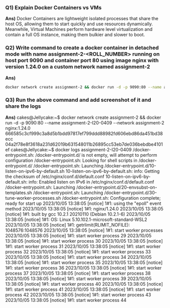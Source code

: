 ### Q1) Explain Docker Containers vs VMs
**Ans)** Docker Containers are lightweight isolated processes that share the host OS, allowing them to start quickly and use resources dynamically. Meanwhile, Virtual Machines perform hardware level virtualization and contain a full OS instance, making them bulkier and slower to boot.

### Q2) Write command to create a docker container in detached mode with name assignment-2-<ROLL_NUMBER> running on host port 9090 and container port 80 using image nginx with version 1.24.0 on a custom network named assignment-2
**Ans)** 
```bash
docker network create assignment-2 && docker run -d -p 9090:80 --name assignment-2-I20-0409 --network assignment-2 nginx:1.24.0
```

### Q3) Run the above command and add screenshot of it and share the logs
**Ans)**
cakes@Jellycake:~$ docker network create assignment-2 && docker run -d -p 9090:80 --name assignment-2-I20-0409 --network assignment-2 nginx:1.24.0
666585c3cf999c3a8d5b1bdd97817ef799ddd88982fd606ebd86da451bd38ecc
04a2f78e8f3618a231d62019b631548011b26895cc53eb7de036bebdbe4101ef
cakes@Jellycake:~$ docker logs assignment-2-I20-0409
/docker-entrypoint.sh: /docker-entrypoint.d/ is not empty, will attempt to perform configuration
/docker-entrypoint.sh: Looking for shell scripts in /docker-entrypoint.d/
/docker-entrypoint.sh: Launching /docker-entrypoint.d/10-listen-on-ipv6-by-default.sh
10-listen-on-ipv6-by-default.sh: info: Getting the checksum of /etc/nginx/conf.d/default.conf
10-listen-on-ipv6-by-default.sh: info: Enabled listen on IPv6 in /etc/nginx/conf.d/default.conf
/docker-entrypoint.sh: Launching /docker-entrypoint.d/20-envsubst-on-templates.sh
/docker-entrypoint.sh: Launching /docker-entrypoint.d/30-tune-worker-processes.sh
/docker-entrypoint.sh: Configuration complete; ready for start up
2023/10/05 13:38:05 [notice] 1#1: using the "epoll" event method
2023/10/05 13:38:05 [notice] 1#1: nginx/1.24.0
2023/10/05 13:38:05 [notice] 1#1: built by gcc 10.2.1 20210110 (Debian 10.2.1-6)
2023/10/05 13:38:05 [notice] 1#1: OS: Linux 5.10.102.1-microsoft-standard-WSL2
2023/10/05 13:38:05 [notice] 1#1: getrlimit(RLIMIT_NOFILE): 1048576:1048576
2023/10/05 13:38:05 [notice] 1#1: start worker processes
2023/10/05 13:38:05 [notice] 1#1: start worker process 29
2023/10/05 13:38:05 [notice] 1#1: start worker process 30
2023/10/05 13:38:05 [notice] 1#1: start worker process 31
2023/10/05 13:38:05 [notice] 1#1: start worker process 32
2023/10/05 13:38:05 [notice] 1#1: start worker process 33
2023/10/05 13:38:05 [notice] 1#1: start worker process 34
2023/10/05 13:38:05 [notice] 1#1: start worker process 35
2023/10/05 13:38:05 [notice] 1#1: start worker process 36
2023/10/05 13:38:05 [notice] 1#1: start worker process 37
2023/10/05 13:38:05 [notice] 1#1: start worker process 38
2023/10/05 13:38:05 [notice] 1#1: start worker process 39
2023/10/05 13:38:05 [notice] 1#1: start worker process 40
2023/10/05 13:38:05 [notice] 1#1: start worker process 41
2023/10/05 13:38:05 [notice] 1#1: start worker process 42
2023/10/05 13:38:05 [notice] 1#1: start worker process 43
2023/10/05 13:38:05 [notice] 1#1: start worker process 44
